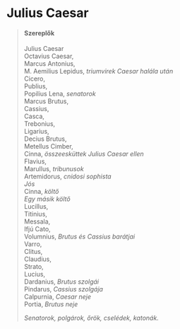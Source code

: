 <!-- ======================================================================
--- Search engine
title:          Julius Caesar
keywords:       Julius, Caesar, tragédia
description:    William Shakespeare: Julius Caesar.
--- Menu system
order:          50
text:           Julius Caesar
hidden:         false
umbel:          false
--- Page properties
id:             /tragedies/julius-caesar
document:       
layout:         layout-2-left
$-left:         play-list
searchable:     true
======================================================================= -->

# Julius Caesar

>   #### Szereplők
>   
>   Julius Caesar  
    Octavius Caesar,  
    Marcus Antonius,  
    M. Aemilius Lepidus, _triumvirek Caesar halála után_  
    Cicero,  
    Publius,  
    Popilius Lena, _senatorok_  
    Marcus Brutus,  
    Cassius,  
    Casca,  
    Trebonius,  
    Ligarius,  
    Decius Brutus,  
    Metellus Cimber,  
    Cinna, _összeesküttek Julius Caesar ellen_  
    Flavius,  
    Marullus, _tribunusok_  
    Artemidorus, _cnidosi sophista_  
    _Jós_  
    Cinna, _költő_  
    _Egy másik költő_  
    Lucillus,  
    Titinius,  
    Messala,  
    Ifjú Cato,  
    Volumnius, _Brutus és Cassius barátjai_  
    Varro,  
    Clitus,  
    Claudius,  
    Strato,  
    Lucius,  
    Dardanius, _Brutus szolgái_  
    Pindarus, _Cassius szolgája_  
    Calpurnia, _Caesar neje_  
    Portia, _Brutus neje_
>   
>   _Senatorok, polgárok, őrök, cselédek, katonák._
